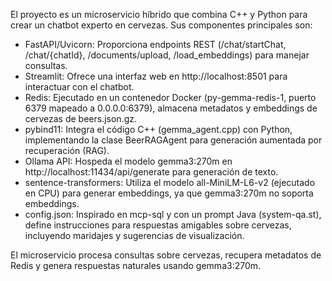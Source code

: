 El proyecto es un microservicio híbrido que combina C++ y Python para crear un chatbot experto en cervezas. Sus componentes principales son:

- FastAPI/Uvicorn: Proporciona endpoints REST (/chat/startChat, /chat/{chatId}, /documents/upload, /load_embeddings) para manejar consultas.
- Streamlit: Ofrece una interfaz web en http://localhost:8501 para interactuar con el chatbot.
- Redis: Ejecutado en un contenedor Docker (py-gemma-redis-1, puerto 6379 mapeado a 0.0.0.0:6379), almacena metadatos y embeddings de cervezas de beers.json.gz.
- pybind11: Integra el código C++ (gemma_agent.cpp) con Python, implementando la clase BeerRAGAgent para generación aumentada por recuperación (RAG).
- Ollama API: Hospeda el modelo gemma3:270m en http://localhost:11434/api/generate para generación de texto.
- sentence-transformers: Utiliza el modelo all-MiniLM-L6-v2 (ejecutado en CPU) para generar embeddings, ya que gemma3:270m no soporta embeddings.
- config.json: Inspirado en mcp-sql y con un prompt Java (system-qa.st), define instrucciones para respuestas amigables sobre cervezas, incluyendo maridajes y sugerencias de visualización.

El microservicio procesa consultas sobre cervezas, recupera metadatos de Redis y genera respuestas naturales usando gemma3:270m.
